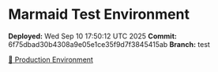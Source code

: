 # Marmaid Test Environment

**Deployed:** Wed Sep 10 17:50:12 UTC 2025
**Commit:** 6f75dbad30b4308a9e05e1ce35f9d7f3845415ab
**Branch:** test

[🚀 Production Environment](https://marmaid.pl/)
